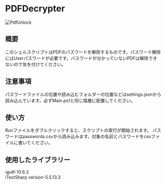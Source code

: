 # PDFDecrypter

![PdfUnlock](https://user-images.githubusercontent.com/92504306/202094787-661ba2b6-4729-42a8-a3f4-54314b97b6a6.png)

## 概要
このシェルスクリプトはPDFのパスワードを解除するものです。パスワード解除にはUserパスワードが必要です。パスワードが分かっていないPDFは解除できないので気を付けてください。

## 注意事項
パスワードファイルの位置や読み込むフォルダーの位置などはsettings.jsonから読み込んでいます。必ずMain.ps1と同じ階層に配置してください。

## 使い方
Runファイルをダブルクリックすると、スクリプトの実行が開始されます。
パスワードはpasswords.csvから読み込みます。対象の名前とパスワードをcsvファイルに書いてください。

## 使用したライブラリー
qpdf-10.6.3<br>
iTextSharp version-5.5.13.3